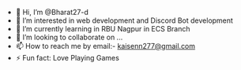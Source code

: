 - 👋 Hi, I’m @Bharat27-d
- 👀 I’m interested in web development and Discord Bot development
- 🌱 I’m currently learning in RBU Nagpur in ECS Branch
- 💞️ I’m looking to collaborate on ...
- 📫 How to reach me by email:- kaisenn277@gmail.com
- ⚡ Fun fact: Love Playing Games

<!---
Bharat27-d/Bharat27-d is a ✨ special ✨ repository because its `README.md` (this file) appears on your GitHub profile.
You can click the Preview link to take a look at your changes.
--->
